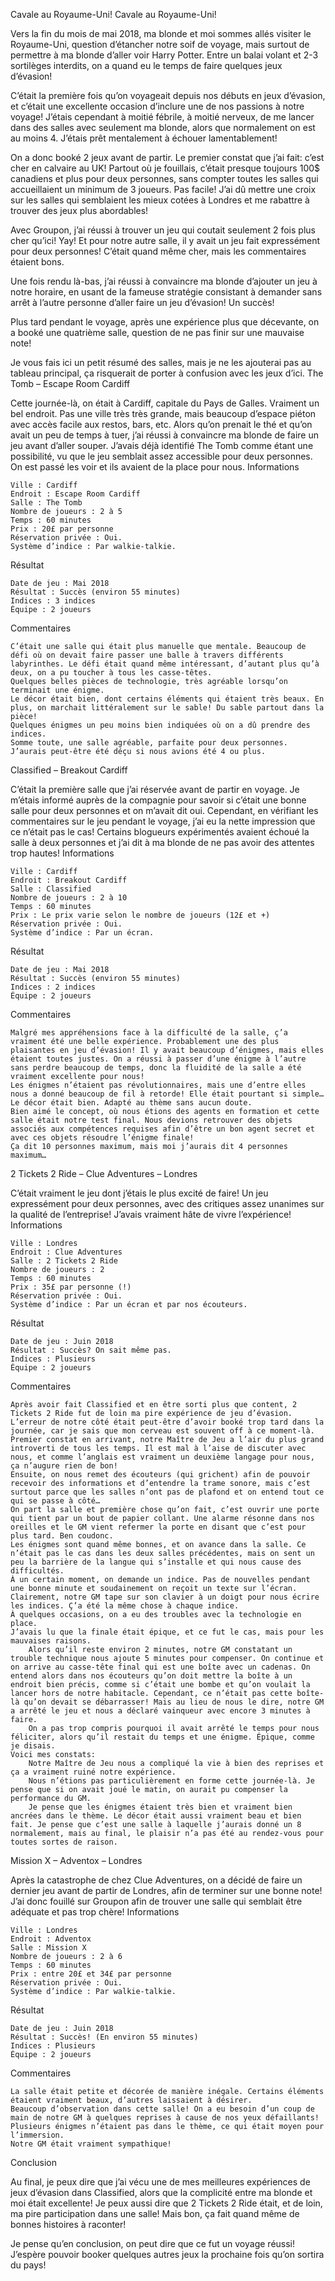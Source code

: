
Cavale au Royaume-Uni!
Cavale au Royaume-Uni!

Vers la fin du mois de mai 2018, ma blonde et moi sommes allés visiter le Royaume-Uni, question d’étancher notre soif de voyage, mais surtout de permettre à ma blonde d’aller voir Harry Potter. Entre un balai volant et 2-3 sortilèges interdits, on a quand eu le temps de faire quelques jeux d’évasion!

C’était la première fois qu’on voyageait depuis nos débuts en jeux d’évasion, et c’était une excellente occasion d’inclure une de nos passions à notre voyage! J’étais cependant à moitié fébrile, à moitié nerveux, de me lancer dans des salles avec seulement ma blonde, alors que normalement on est au moins 4. J’étais prêt mentalement à échouer lamentablement!

On a donc booké 2 jeux avant de partir. Le premier constat que j’ai fait: c’est cher en calvaire au UK! Partout où je fouillais, c’était presque toujours 100$ canadiens et plus pour deux personnes, sans compter toutes les salles qui accueillaient un minimum de 3 joueurs. Pas facile! J’ai dû mettre une croix sur les salles qui semblaient les mieux cotées à Londres et me rabattre à trouver des jeux plus abordables!

Avec Groupon, j’ai réussi à trouver un jeu qui coutait seulement 2 fois plus cher qu’ici! Yay! Et pour notre autre salle, il y avait un jeu fait expressément pour deux personnes! C’était quand même cher, mais les commentaires étaient bons.

Une fois rendu là-bas, j’ai réussi à convaincre ma blonde d’ajouter un jeu à notre horaire, en usant de la fameuse stratégie consistant à demander sans arrêt à l’autre personne d’aller faire un jeu d’évasion! Un succès!

Plus tard pendant le voyage, après une expérience plus que décevante, on a booké une quatrième salle, question de ne pas finir sur une mauvaise note!

Je vous fais ici un petit résumé des salles, mais je ne les ajouterai pas au tableau principal, ça risquerait de porter à confusion avec les jeux d’ici.
The Tomb – Escape Room Cardiff

Cette journée-là, on était à Cardiff, capitale du Pays de Galles. Vraiment un bel endroit. Pas une ville très très grande, mais beaucoup d’espace piéton avec accès facile aux restos, bars, etc. Alors qu’on prenait le thé et qu’on avait un peu de temps à tuer, j’ai réussi à convaincre ma blonde de faire un jeu avant d’aller souper. J’avais déjà identifié The Tomb comme étant une possibilité, vu que le jeu semblait assez accessible pour deux personnes. On est passé les voir et ils avaient de la place pour nous.
Informations

    Ville : Cardiff
    Endroit : Escape Room Cardiff
    Salle : The Tomb
    Nombre de joueurs : 2 à 5
    Temps : 60 minutes
    Prix : 20£ par personne
    Réservation privée : Oui.
    Système d’indice : Par walkie-talkie.

 

 
Résultat

    Date de jeu : Mai 2018
    Résultat : Succès (environ 55 minutes)
    Indices : 3 indices
    Équipe : 2 joueurs

Commentaires

    C’était une salle qui était plus manuelle que mentale. Beaucoup de défi où on devait faire passer une balle à travers différents labyrinthes. Le défi était quand même intéressant, d’autant plus qu’à deux, on a pu toucher à tous les casse-têtes.
    Quelques belles pièces de technologie, très agréable lorsqu’on terminait une énigme.
    Le décor était bien, dont certains éléments qui étaient très beaux. En plus, on marchait littéralement sur le sable! Du sable partout dans la pièce!
    Quelques énigmes un peu moins bien indiquées où on a dû prendre des indices.
    Somme toute, une salle agréable, parfaite pour deux personnes. J’aurais peut-être été déçu si nous avions été 4 ou plus.

Classified – Breakout Cardiff

C’était la première salle que j’ai réservée avant de partir en voyage. Je m’étais informé auprès de la compagnie pour savoir si c’était une bonne salle pour deux personnes et on m’avait dit oui. Cependant, en vérifiant les commentaires sur le jeu pendant le voyage, j’ai eu la nette impression que ce n’était pas le cas! Certains blogueurs expérimentés avaient échoué la salle à deux personnes et j’ai dit à ma blonde de ne pas avoir des attentes trop hautes!
Informations

    Ville : Cardiff
    Endroit : Breakout Cardiff
    Salle : Classified
    Nombre de joueurs : 2 à 10
    Temps : 60 minutes
    Prix : Le prix varie selon le nombre de joueurs (12£ et +)
    Réservation privée : Oui.
    Système d’indice : Par un écran.

 

 
Résultat

    Date de jeu : Mai 2018
    Résultat : Succès (environ 55 minutes)
    Indices : 2 indices
    Équipe : 2 joueurs

Commentaires

    Malgré mes appréhensions face à la difficulté de la salle, ç’a vraiment été une belle expérience. Probablement une des plus plaisantes en jeu d’évasion! Il y avait beaucoup d’énigmes, mais elles étaient toutes justes. On a réussi à passer d’une énigme à l’autre sans perdre beaucoup de temps, donc la fluidité de la salle a été vraiment excellente pour nous!
    Les énigmes n’étaient pas révolutionnaires, mais une d’entre elles nous a donné beaucoup de fil à retorde! Elle était pourtant si simple…
    Le décor était bien. Adapté au thème sans aucun doute.
    Bien aimé le concept, où nous étions des agents en formation et cette salle était notre test final. Nous devions retrouver des objets associés aux compétences requises afin d’être un bon agent secret et avec ces objets résoudre l’énigme finale!
    Ça dit 10 personnes maximum, mais moi j’aurais dit 4 personnes maximum…

2 Tickets 2 Ride – Clue Adventures – Londres

C’était vraiment le jeu dont j’étais le plus excité de faire! Un jeu expressément pour deux personnes, avec des critiques assez unanimes sur la qualité de l’entreprise! J’avais vraiment hâte de vivre l’expérience!
Informations

    Ville : Londres
    Endroit : Clue Adventures
    Salle : 2 Tickets 2 Ride
    Nombre de joueurs : 2
    Temps : 60 minutes
    Prix : 35£ par personne (!)
    Réservation privée : Oui.
    Système d’indice : Par un écran et par nos écouteurs.

Résultat

    Date de jeu : Juin 2018
    Résultat : Succès? On sait même pas.
    Indices : Plusieurs
    Équipe : 2 joueurs

Commentaires

    Après avoir fait Classified et en être sorti plus que content, 2 Tickets 2 Ride fut de loin ma pire expérience de jeu d’évasion.
    L’erreur de notre côté était peut-être d’avoir booké trop tard dans la journée, car je sais que mon cerveau est souvent off à ce moment-là.
    Premier constat en arrivant, notre Maître de Jeu a l’air du plus grand introverti de tous les temps. Il est mal à l’aise de discuter avec nous, et comme l’anglais est vraiment un deuxième langage pour nous, ça n’augure rien de bon!
    Ensuite, on nous remet des écouteurs (qui grichent) afin de pouvoir recevoir des informations et d’entendre la trame sonore, mais c’est surtout parce que les salles n’ont pas de plafond et on entend tout ce qui se passe à côté…
    On part la salle et première chose qu’on fait, c’est ouvrir une porte qui tient par un bout de papier collant. Une alarme résonne dans nos oreilles et le GM vient refermer la porte en disant que c’est pour plus tard. Ben coudonc.
    Les énigmes sont quand même bonnes, et on avance dans la salle. Ce n’était pas le cas dans les deux salles précédentes, mais on sent un peu la barrière de la langue qui s’installe et qui nous cause des difficultés.
    À un certain moment, on demande un indice. Pas de nouvelles pendant une bonne minute et soudainement on reçoit un texte sur l’écran. Clairement, notre GM tape sur son clavier à un doigt pour nous écrire les indices. Ç’a été la même chose à chaque indice.
    À quelques occasions, on a eu des troubles avec la technologie en place.
    J’avais lu que la finale était épique, et ce fut le cas, mais pour les mauvaises raisons.
        Alors qu’il reste environ 2 minutes, notre GM constatant un trouble technique nous ajoute 5 minutes pour compenser. On continue et on arrive au casse-tête final qui est une boîte avec un cadenas. On entend alors dans nos écouteurs qu’on doit mettre la boîte à un endroit bien précis, comme si c’était une bombe et qu’on voulait la lancer hors de notre habitacle. Cependant, ce n’était pas cette boîte-là qu’on devait se débarrasser! Mais au lieu de nous le dire, notre GM a arrêté le jeu et nous a déclaré vainqueur avec encore 3 minutes à faire.
        On a pas trop compris pourquoi il avait arrêté le temps pour nous féliciter, alors qu’il restait du temps et une énigme. Épique, comme je disais.
    Voici mes constats:
        Notre Maître de Jeu nous a compliqué la vie à bien des reprises et ça a vraiment ruiné notre expérience.
        Nous n’étions pas particulièrement en forme cette journée-là. Je pense que si on avait joué le matin, on aurait pu compenser la performance du GM.
        Je pense que les énigmes étaient très bien et vraiment bien ancrées dans le thème. Le décor était aussi vraiment beau et bien fait. Je pense que c’est une salle à laquelle j’aurais donné un 8 normalement, mais au final, le plaisir n’a pas été au rendez-vous pour toutes sortes de raison.

Mission X – Adventox – Londres

Après la catastrophe de chez Clue Adventures, on a décidé de faire un dernier jeu avant de partir de Londres, afin de terminer sur une bonne note! J’ai donc fouillé sur Groupon afin de trouver une salle qui semblait être adéquate et pas trop chère!
Informations

    Ville : Londres
    Endroit : Adventox
    Salle : Mission X
    Nombre de joueurs : 2 à 6
    Temps : 60 minutes
    Prix : entre 20£ et 34£ par personne
    Réservation privée : Oui.
    Système d’indice : Par walkie-talkie.

Résultat

    Date de jeu : Juin 2018
    Résultat : Succès! (En environ 55 minutes)
    Indices : Plusieurs
    Équipe : 2 joueurs

Commentaires

    La salle était petite et décorée de manière inégale. Certains éléments étaient vraiment beaux, d’autres laissaient à désirer.
    Beaucoup d’observation dans cette salle! On a eu besoin d’un coup de main de notre GM à quelques reprises à cause de nos yeux défaillants!
    Plusieurs énigmes n’étaient pas dans le thème, ce qui était moyen pour l’immersion.
    Notre GM était vraiment sympathique!

Conclusion

Au final, je peux dire que j’ai vécu une de mes meilleures expériences de jeux d’évasion dans Classified, alors que la complicité entre ma blonde et moi était excellente! Je peux aussi dire que 2 Tickets 2 Ride était, et de loin, ma pire participation dans une salle! Mais bon, ça fait quand même de bonnes histoires à raconter!

Je pense qu’en conclusion, on peut dire que ce fut un voyage réussi! J’espère pouvoir booker quelques autres jeux la prochaine fois qu’on sortira du pays!
